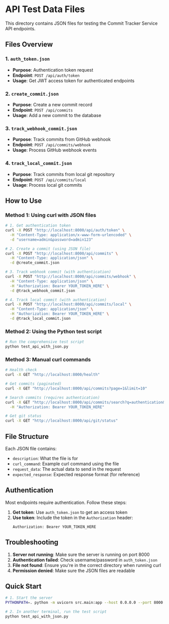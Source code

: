 # API Test Data Files

This directory contains JSON files for testing the Commit Tracker Service API endpoints.

## Files Overview

### 1. `auth_token.json`
- **Purpose**: Authentication token request
- **Endpoint**: `POST /api/auth/token`
- **Usage**: Get JWT access token for authenticated endpoints

### 2. `create_commit.json`
- **Purpose**: Create a new commit record
- **Endpoint**: `POST /api/commits`
- **Usage**: Add a new commit to the database

### 3. `track_webhook_commit.json`
- **Purpose**: Track commits from GitHub webhook
- **Endpoint**: `POST /api/commits/webhook`
- **Usage**: Process GitHub webhook events

### 4. `track_local_commit.json`
- **Purpose**: Track commits from local git repository
- **Endpoint**: `POST /api/commits/local`
- **Usage**: Process local git commits

## How to Use

### Method 1: Using curl with JSON files

```bash
# 1. Get authentication token
curl -X POST "http://localhost:8000/api/auth/token" \
  -H "Content-Type: application/x-www-form-urlencoded" \
  -d "username=admin&password=admin123"

# 2. Create a commit (using JSON file)
curl -X POST "http://localhost:8000/api/commits" \
  -H "Content-Type: application/json" \
  -d @create_commit.json

# 3. Track webhook commit (with authentication)
curl -X POST "http://localhost:8000/api/commits/webhook" \
  -H "Content-Type: application/json" \
  -H "Authorization: Bearer YOUR_TOKEN_HERE" \
  -d @track_webhook_commit.json

# 4. Track local commit (with authentication)
curl -X POST "http://localhost:8000/api/commits/local" \
  -H "Content-Type: application/json" \
  -H "Authorization: Bearer YOUR_TOKEN_HERE" \
  -d @track_local_commit.json
```

### Method 2: Using the Python test script

```bash
# Run the comprehensive test script
python test_api_with_json.py
```

### Method 3: Manual curl commands

```bash
# Health check
curl -X GET "http://localhost:8000/health"

# Get commits (paginated)
curl -X GET "http://localhost:8000/api/commits?page=1&limit=10"

# Search commits (requires authentication)
curl -X GET "http://localhost:8000/api/commits/search?q=authentication&limit=5" \
  -H "Authorization: Bearer YOUR_TOKEN_HERE"

# Get git status
curl -X GET "http://localhost:8000/api/git/status"
```

## File Structure

Each JSON file contains:
- `description`: What the file is for
- `curl_command`: Example curl command using the file
- `request_data`: The actual data to send in the request
- `expected_response`: Expected response format (for reference)

## Authentication

Most endpoints require authentication. Follow these steps:

1. **Get token**: Use `auth_token.json` to get an access token
2. **Use token**: Include the token in the `Authorization` header:
   ```
   Authorization: Bearer YOUR_TOKEN_HERE
   ```

## Troubleshooting

1. **Server not running**: Make sure the server is running on port 8000
2. **Authentication failed**: Check username/password in `auth_token.json`
3. **File not found**: Ensure you're in the correct directory when running curl
4. **Permission denied**: Make sure the JSON files are readable

## Quick Start

```bash
# 1. Start the server
PYTHONPATH=. python -m uvicorn src.main:app --host 0.0.0.0 --port 8000

# 2. In another terminal, run the test script
python test_api_with_json.py
```
